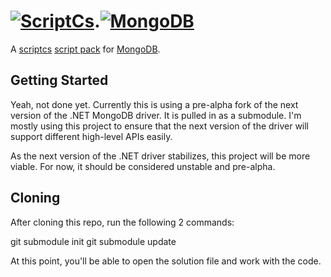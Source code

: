 # [![ScriptCs](https://secure.gravatar.com/avatar/5c754f646971d8bc800b9d4057931938?s=200)](http://scriptcs.net/).[![MongoDB](http://info.10gen.com/rs/10gen/images/MongoDB_Logo_Full.png)](http://mongodb.org/)

A [scriptcs](https://github.com/scriptcs/scriptcs) 
[script pack](https://github.com/scriptcs/scriptcs/wiki/Script-Packs-master-list) 
for [MongoDB](https://github.com/mongodb/mongo-csharp-driver).

## Getting Started

Yeah, not done yet.  Currently this is using a pre-alpha fork of the next 
version of the .NET MongoDB driver.  It is pulled in as a submodule.  I'm mostly using
this project to ensure that the next version of the driver will support different
high-level APIs easily. 

As the next version of the .NET driver stabilizes, this project will be more viable.
For now, it should be considered unstable and pre-alpha.

## Cloning

After cloning this repo, run the following 2 commands:

git submodule init
git submodule update

At this point, you'll be able to open the solution file and work with the code.
